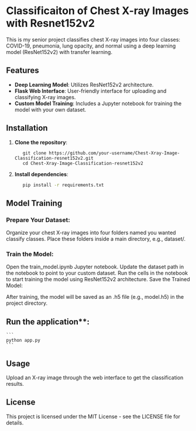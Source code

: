 # Classificaiton of Chest X-ray Images with Resnet152v2

This is my senior project classifies chest X-ray images into four classes: COVID-19, pneumonia, lung opacity, and normal using a deep learning model (ResNet152v2) with transfer learning.

## Features
- **Deep Learning Model**: Utilizes ResNet152v2 architecture.
- **Flask Web Interface**: User-friendly interface for uploading and classifying X-ray images.
- **Custom Model Training**: Includes a Jupyter notebook for training the model with your own dataset.

## Installation

1. **Clone the repository**:
    ```
       git clone https://github.com/your-username/Chest-Xray-Image-Classification-resnet152v2.git
       cd Chest-Xray-Image-Classification-resnet152v2
    ```

2. **Install dependencies**:
    ```bash
       pip install -r requirements.txt
    ```
## Model Training

### Prepare Your Dataset:

Organize your chest X-ray images into four folders named you wanted classify classes.
Place these folders inside a main directory, e.g., dataset/.

### Train the Model:

Open the train_model.ipynb Jupyter notebook.
Update the dataset path in the notebook to point to your custom dataset.
Run the cells in the notebook to start training the model using ResNet152v2 architecture.
Save the Trained Model:

After training, the model will be saved as an .h5 file (e.g., model.h5) in the project directory.

## Run the application**:
    ```
    python app.py
    ```

## Usage
Upload an X-ray image through the web interface to get the classification results.

## License
This project is licensed under the MIT License - see the LICENSE file for details.
